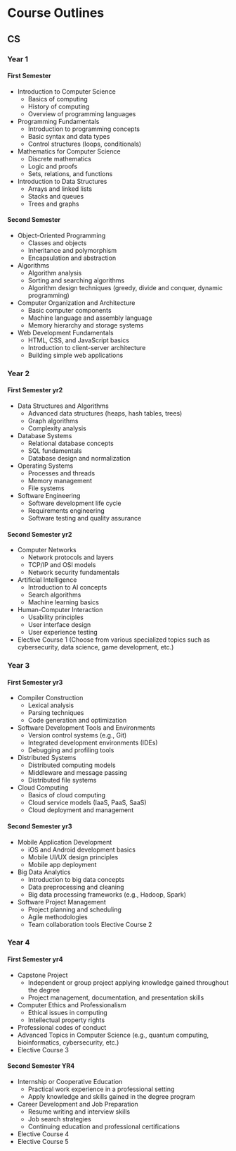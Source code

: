 # Course Outlines

## CS

### Year 1

#### First Semester

- Introduction to Computer Science
  - Basics of computing
  - History of computing
  - Overview of programming languages
- Programming Fundamentals
  - Introduction to programming concepts
  - Basic syntax and data types
  - Control structures (loops, conditionals)
- Mathematics for Computer Science
  - Discrete mathematics
  - Logic and proofs
  - Sets, relations, and functions
- Introduction to Data Structures
  - Arrays and linked lists
  - Stacks and queues
  - Trees and graphs

#### Second Semester

- Object-Oriented Programming
  - Classes and objects
  - Inheritance and polymorphism
  - Encapsulation and abstraction
- Algorithms
  - Algorithm analysis
  - Sorting and searching algorithms
  - Algorithm design techniques (greedy, divide and conquer, dynamic programming)
- Computer Organization and Architecture
  - Basic computer components
  - Machine language and assembly language
  - Memory hierarchy and storage systems
- Web Development Fundamentals
  - HTML, CSS, and JavaScript basics
  - Introduction to client-server architecture
  - Building simple web applications

### Year 2

#### First Semester yr2

- Data Structures and Algorithms
  - Advanced data structures (heaps, hash tables, trees)
  - Graph algorithms
  - Complexity analysis
- Database Systems
  - Relational database concepts
  - SQL fundamentals
  - Database design and normalization
- Operating Systems
  - Processes and threads
  - Memory management
  - File systems
- Software Engineering
  - Software development life cycle
  - Requirements engineering
  - Software testing and quality assurance

#### Second Semester yr2

- Computer Networks
  - Network protocols and layers
  - TCP/IP and OSI models
  - Network security fundamentals
- Artificial Intelligence
  - Introduction to AI concepts
  - Search algorithms
  - Machine learning basics
- Human-Computer Interaction
  - Usability principles
  - User interface design
  - User experience testing
- Elective Course 1 (Choose from various specialized topics such as cybersecurity, data science, game development, etc.)

### Year 3

#### First Semester yr3

- Compiler Construction
  - Lexical analysis
  - Parsing techniques
  - Code generation and optimization
- Software Development Tools and Environments
  - Version control systems (e.g., Git)
  - Integrated development environments (IDEs)
  - Debugging and profiling tools
- Distributed Systems
  - Distributed computing models
  - Middleware and message passing
  - Distributed file systems
- Cloud Computing
  - Basics of cloud computing
  - Cloud service models (IaaS, PaaS, SaaS)
  - Cloud deployment and management

#### Second Semester yr3

- Mobile Application Development
  - iOS and Android development basics
  - Mobile UI/UX design principles
  - Mobile app deployment
- Big Data Analytics
  - Introduction to big data concepts
  - Data preprocessing and cleaning
  - Big data processing frameworks (e.g., Hadoop, Spark)
- Software Project Management
  - Project planning and scheduling
  - Agile methodologies
  - Team collaboration tools
    Elective Course 2

### Year 4

#### First Semester yr4

- Capstone Project
  - Independent or group project applying knowledge gained throughout the degree
  - Project management, documentation, and presentation skills
- Computer Ethics and Professionalism
  - Ethical issues in computing
  - Intellectual property rights
- Professional codes of conduct
- Advanced Topics in Computer Science (e.g., quantum computing, bioinformatics, cybersecurity, etc.)
- Elective Course 3

#### Second Semester YR4

- Internship or Cooperative Education
  - Practical work experience in a professional setting
  - Apply knowledge and skills gained in the degree program
- Career Development and Job Preparation
  - Resume writing and interview skills
  - Job search strategies
  - Continuing education and professional certifications
- Elective Course 4
- Elective Course 5
